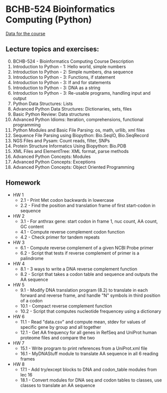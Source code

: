 # BCHB-524 Bioinformatics Computing (Python)

[Data for the course](http://edwardslab.bmcb.georgetown.edu/teaching/bchb524/2019/data/)

## Lecture topics and exercises:
00. BCHB-524 - Bioinformatics Computing Course Description
01. Introduction to Python - 1: Hello world, simple numbers
02. Introduction to Python - 2: Simple numbers, dna sequence
03. Introduction to Python - 3: Functions, if statement
04. Introduction to Python - 3: If and for statements
05. Introduction to Python - 3: DNA as a string
06. Introduction to Python - 3: Re-usable programs, handling input and output
07. Python Data Structures: Lists
08. Advanced Python Data Structures: Dictionaries, sets, files
09. Basic Python Review: Data structures
10. Advanced Python Idioms: Iteration, comprehensions, functional programming
11. Python Modules and Basic File Parsing: os, math, urllib, xml files
12. Sequence File Parsing using Biopython: Bio.SeqIO, Bio.SeqRecord
13. NGS Files and Pysam: Count reads, filter, SNPs
14. Protein Structure Informatics Using Biopython: Bio.PDB
15. XML Files and ElementTree: XML format, parse methods
16. Advanced Python Concepts: Modules
17. Advanced Python Concepts: Exceptions
18. Advanced Python Concepts: Object Oriented Programming

## Homework
* HW 1
    * 2.1 - Print Met codon backwards in lowercase
    * 2.2 - Find the position and translation frame of first start-codon in sequence
* HW 2
    * 3.1 - For anthrax gene: start codon in frame 1, nuc count, AA count, GC content
    * 4.1 - Compute reverse complement codon function
    * 4.2 - Check primer for tandem repeats
* HW 3
    * 6.1 - Compute reverse complement of a given NCBI Probe primer
    * 6.2 - Script that tests if reverse complement of primer is a palindrome
* HW 4
    * 8.1 - 3 ways to write a DNA reverse complement function
    * 8.2 - Script that takes a codon table and sequence and outputs the AA sequence
* HW 5
    * 9.1 - Modify DNA translation program (8.2) to translate in each forward and reverse frame, and handle "N" symbols in third position of a codon
    * 10.1 - Compact reverse complement function
    * 10.2 - Script that computes nucleotide frequencey using a dictionary
* HW 6
    * 11.1 - Read "data.csv" and compute mean, stdev for values of specific gene by group and all together
    * 12.1 - Get AA frequency for all genes in RefSeq and UniProt human proteome files and compare the two
* HW 7
    * 15.1 - Write program to print references from a UniProt.xml file
    * 16.1 - MyDNAStuff module to translate AA sequence in all 6 reading frames
* HW 8
    * 17.1 - Add try/except blocks to DNA and codon_table modules from lec 16
    * 18.1 - Convert modules for DNA seq and codon tables to classes, use classes to translate an AA sequence
